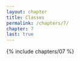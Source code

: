 ```yaml
---
layout: chapter
title: Classes
permalink: /chapters/7/
chapter: 7
last: true
---
```

{% include chapters/07 %}
